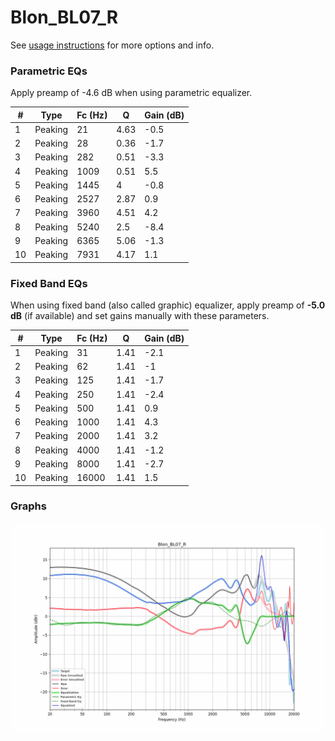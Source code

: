 # Blon_BL07_R
See [usage instructions](https://github.com/jaakkopasanen/AutoEq#usage) for more options and info.

### Parametric EQs
Apply preamp of -4.6 dB when using parametric equalizer.

|   # | Type    |   Fc (Hz) |    Q |   Gain (dB) |
|-----|---------|-----------|------|-------------|
|   1 | Peaking |        21 | 4.63 |        -0.5 |
|   2 | Peaking |        28 | 0.36 |        -1.7 |
|   3 | Peaking |       282 | 0.51 |        -3.3 |
|   4 | Peaking |      1009 | 0.51 |         5.5 |
|   5 | Peaking |      1445 | 4    |        -0.8 |
|   6 | Peaking |      2527 | 2.87 |         0.9 |
|   7 | Peaking |      3960 | 4.51 |         4.2 |
|   8 | Peaking |      5240 | 2.5  |        -8.4 |
|   9 | Peaking |      6365 | 5.06 |        -1.3 |
|  10 | Peaking |      7931 | 4.17 |         1.1 |

### Fixed Band EQs
When using fixed band (also called graphic) equalizer, apply preamp of **-5.0 dB** (if available) and set gains manually with these parameters.

|   # | Type    |   Fc (Hz) |    Q |   Gain (dB) |
|-----|---------|-----------|------|-------------|
|   1 | Peaking |        31 | 1.41 |        -2.1 |
|   2 | Peaking |        62 | 1.41 |        -1   |
|   3 | Peaking |       125 | 1.41 |        -1.7 |
|   4 | Peaking |       250 | 1.41 |        -2.4 |
|   5 | Peaking |       500 | 1.41 |         0.9 |
|   6 | Peaking |      1000 | 1.41 |         4.3 |
|   7 | Peaking |      2000 | 1.41 |         3.2 |
|   8 | Peaking |      4000 | 1.41 |        -1.2 |
|   9 | Peaking |      8000 | 1.41 |        -2.7 |
|  10 | Peaking |     16000 | 1.41 |         1.5 |

### Graphs
![](./Blon_BL07_R.png)
